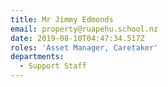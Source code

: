 ```yaml
---
title: Mr Jimmy Edmonds
email: property@ruapehu.school.nz
date: 2019-08-10T04:47:34.517Z
roles: 'Asset Manager, Caretaker'
departments:
  - Support Staff
---
```


